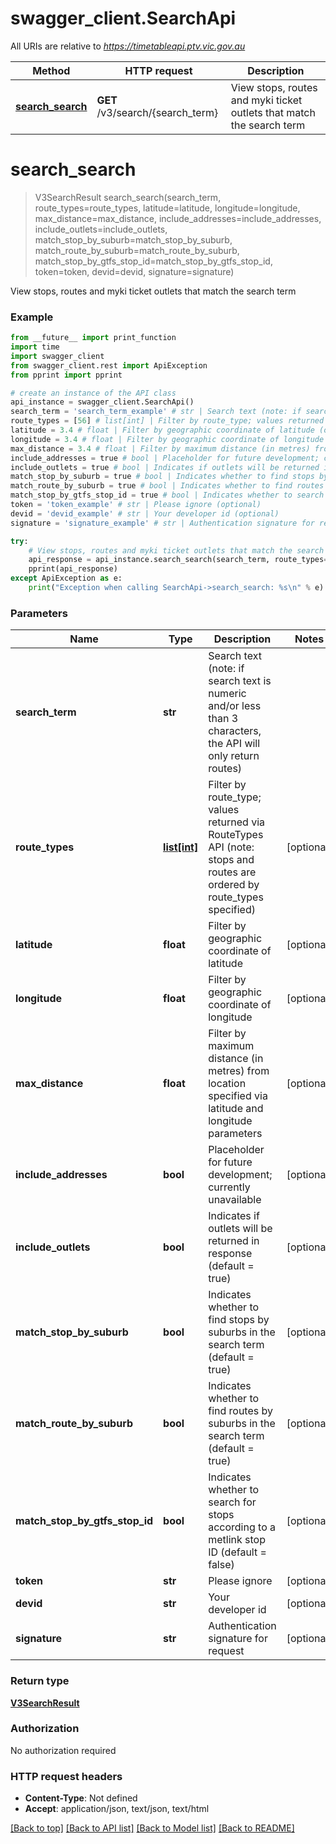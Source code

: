 # swagger_client.SearchApi

All URIs are relative to *https://timetableapi.ptv.vic.gov.au*

Method | HTTP request | Description
------------- | ------------- | -------------
[**search_search**](SearchApi.md#search_search) | **GET** /v3/search/{search_term} | View stops, routes and myki ticket outlets that match the search term


# **search_search**
> V3SearchResult search_search(search_term, route_types=route_types, latitude=latitude, longitude=longitude, max_distance=max_distance, include_addresses=include_addresses, include_outlets=include_outlets, match_stop_by_suburb=match_stop_by_suburb, match_route_by_suburb=match_route_by_suburb, match_stop_by_gtfs_stop_id=match_stop_by_gtfs_stop_id, token=token, devid=devid, signature=signature)

View stops, routes and myki ticket outlets that match the search term

### Example
```python
from __future__ import print_function
import time
import swagger_client
from swagger_client.rest import ApiException
from pprint import pprint

# create an instance of the API class
api_instance = swagger_client.SearchApi()
search_term = 'search_term_example' # str | Search text (note: if search text is numeric and/or less than 3 characters, the API will only return routes)
route_types = [56] # list[int] | Filter by route_type; values returned via RouteTypes API (note: stops and routes are ordered by route_types specified) (optional)
latitude = 3.4 # float | Filter by geographic coordinate of latitude (optional)
longitude = 3.4 # float | Filter by geographic coordinate of longitude (optional)
max_distance = 3.4 # float | Filter by maximum distance (in metres) from location specified via latitude and longitude parameters (optional)
include_addresses = true # bool | Placeholder for future development; currently unavailable (optional)
include_outlets = true # bool | Indicates if outlets will be returned in response (default = true) (optional)
match_stop_by_suburb = true # bool | Indicates whether to find stops by suburbs in the search term (default = true) (optional)
match_route_by_suburb = true # bool | Indicates whether to find routes by suburbs in the search term (default = true) (optional)
match_stop_by_gtfs_stop_id = true # bool | Indicates whether to search for stops according to a metlink stop ID (default = false) (optional)
token = 'token_example' # str | Please ignore (optional)
devid = 'devid_example' # str | Your developer id (optional)
signature = 'signature_example' # str | Authentication signature for request (optional)

try:
    # View stops, routes and myki ticket outlets that match the search term
    api_response = api_instance.search_search(search_term, route_types=route_types, latitude=latitude, longitude=longitude, max_distance=max_distance, include_addresses=include_addresses, include_outlets=include_outlets, match_stop_by_suburb=match_stop_by_suburb, match_route_by_suburb=match_route_by_suburb, match_stop_by_gtfs_stop_id=match_stop_by_gtfs_stop_id, token=token, devid=devid, signature=signature)
    pprint(api_response)
except ApiException as e:
    print("Exception when calling SearchApi->search_search: %s\n" % e)
```

### Parameters

Name | Type | Description  | Notes
------------- | ------------- | ------------- | -------------
 **search_term** | **str**| Search text (note: if search text is numeric and/or less than 3 characters, the API will only return routes) | 
 **route_types** | [**list[int]**](int.md)| Filter by route_type; values returned via RouteTypes API (note: stops and routes are ordered by route_types specified) | [optional] 
 **latitude** | **float**| Filter by geographic coordinate of latitude | [optional] 
 **longitude** | **float**| Filter by geographic coordinate of longitude | [optional] 
 **max_distance** | **float**| Filter by maximum distance (in metres) from location specified via latitude and longitude parameters | [optional] 
 **include_addresses** | **bool**| Placeholder for future development; currently unavailable | [optional] 
 **include_outlets** | **bool**| Indicates if outlets will be returned in response (default &#x3D; true) | [optional] 
 **match_stop_by_suburb** | **bool**| Indicates whether to find stops by suburbs in the search term (default &#x3D; true) | [optional] 
 **match_route_by_suburb** | **bool**| Indicates whether to find routes by suburbs in the search term (default &#x3D; true) | [optional] 
 **match_stop_by_gtfs_stop_id** | **bool**| Indicates whether to search for stops according to a metlink stop ID (default &#x3D; false) | [optional] 
 **token** | **str**| Please ignore | [optional] 
 **devid** | **str**| Your developer id | [optional] 
 **signature** | **str**| Authentication signature for request | [optional] 

### Return type

[**V3SearchResult**](V3SearchResult.md)

### Authorization

No authorization required

### HTTP request headers

 - **Content-Type**: Not defined
 - **Accept**: application/json, text/json, text/html

[[Back to top]](#) [[Back to API list]](../README.md#documentation-for-api-endpoints) [[Back to Model list]](../README.md#documentation-for-models) [[Back to README]](../README.md)

